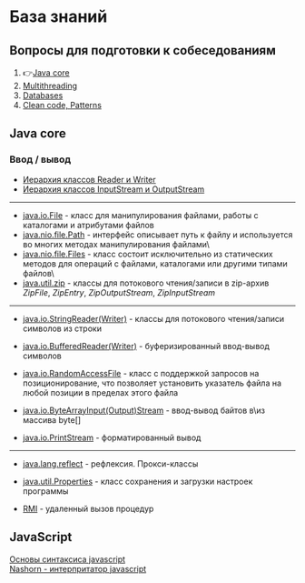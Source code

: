 # База знаний
## Вопросы для подготовки к собеседованиям

1. :point_right:[Java core](Assessment/1-java-core.md)
2. [Multithreading](Assessment/2-multithreading.md)
3. [Databases](Assessment/3-databases.md)
4. [Clean code, Patterns](Assessment/4-patterns.md)

## Java core

### Ввод / вывод

- [Иерархия классов Reader и Writer](/IO/ClassHierarchyReaderWriter.PNG)
- [Иерархия классов InputStream и OutputStream](/IO/ClassHierarchyInputStreamOutputStream.PNG)

---

- [java.io.File](/IO/java.io.File.md) - класс для манипулирования файлами, работы с каталогами и атрибутами файлов 
- [java.nio.file.Path](/IO/java.nio.file.Path.md) - интерфейс описывает путь к файлу и используется во многих методах манипулирования файлами\
- [java.nio.file.Files](/IO/java.nio.file.Files.md) - класс состоит исключительно из статических методов для операций с файлами, каталогами или другими типами файлов\
- [java.util.zip](/IO/java.util.zip.md) - классы для потокового чтения/записи в zip-архив *ZipFile*, *ZipEntry*, *ZipOutputStream*, *ZipInputStream*


---

- [java.io.StringReader(Writer)](/IO/java.io.StringReaderWriter.md) - классы для потокового чтения/записи символов из строки

- [java.io.BufferedReader(Writer)](/IO/java.io.BufferedReaderWriter.md) - буферизированный ввод-вывод символов  

- [java.io.RandomAccessFile](/IO/java.io.RandomAccessFile.md) - класс с поддержкой запросов на позиционирование, что позволяет установить указатель файла на любой позиции в пределах этого файла  

- [java.io.ByteArrayInput(Output)Stream](/IO/java.io.ByteArrayByteArrayInputOutputStream.md) - ввод-вывод байтов в\из массива byte[]  

- [java.io.PrintStream](/IO/java.io.PrintStream.md) - форматированный вывод  

---

- [java.lang.reflect](/java.lang.reflect.md) - рефлексия. Прокси-классы  

- [java.util.Properties](java.util.Properties.md) - класс сохранения и загрузки настроек программы  

- [RMI](/RMI.md) - удаленный вызов процедур

## JavaScript

[Основы синтаксиса javascript](javascript/jsSyntax.md)  
[Nashorn - интерпритатор javascript](javascript/Nashorn.md)